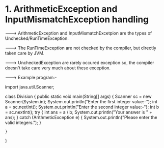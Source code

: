 # 1. ArithmeticException and InputMismatchException handling

---> ArithmeticException and InputMismatchExcetpion are the types of Unchecked/RunTimeException.

---> The RunTimeException are not checked by the compiler, but directly taken care by JVM.

---> UncheckedException are rarely occured exception so, the compiler doesn't take care very much about these exception.

---> Example program:-

import java.util.Scanner;

class Division {
public static void main(String[] args) {
Scanner sc = new Scanner(System.in);
System.out.println("Enter the first integer value:-");
int a = sc.nextInt();
System.out.println("Enter the second integer value:-");
int b = sc.nextInt();
try {
int ans = a / b;
System.out.println("Your answer is " + ans);
} catch (ArithmeticException e) {
System.out.println("Please enter the valid integers.");
}

    }

}
